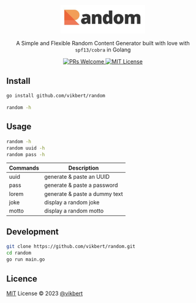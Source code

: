 <div align="center">
    <img src="https://raw.githubusercontent.com/vikbert/random/main/logo.jpg" width="220px" alt="random"/>
    <p>A Simple and Flexible Random Content Generator built with love with <code>spf13/cobra</code> in Golang</p>
</div>

<p align="center">
    <a href="#">
        <img src="https://img.shields.io/badge/PRs-Welcome-brightgreen.svg?style=flat-square" alt="PRs Welcome"/>
    </a>
    <a href="#">
        <img src="https://img.shields.io/badge/License-MIT-brightgreen.svg?style=flat-square" alt="MIT License"/>
    </a>
</p>

## Install

```bash
go install github.com/vikbert/random
```

```bash
random -h
```

## Usage

```bash
random -h
random uuid -h
random pass -h
```

| Commands  | Description |
|---|---|
| uuid  | generate & paste an UUID  |
| pass | generate & paste a password  |
| lorem  |  generate & paste a dummy text |
| joke  |  display a random joke |
| motto  |  display a random motto |

## Development

```bash
git clone https://github.com/vikbert/random.git
cd random
go run main.go
```

## Licence

[MIT](./LICENSE) License © 2023 [@vikbert](https://vikbert.github.io/)
